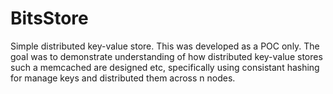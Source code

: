 # BitsStore

Simple distributed key-value store. This was developed as a POC only. The goal was to demonstrate understanding of how distributed key-value stores such a memcached are designed etc, specifically using consistant hashing for manage keys and distributed them across n nodes.
